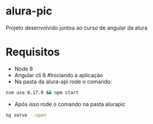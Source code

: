 # alura-pic
Projeto desenvolvido juntoa ao curso de angular da alura
# Requisitos 
- Node 8
- Angular cli 6
#Iniciando a aplicação
- Na pasta da alura-api rode o comando:
```bash
nvm use 8.17.0 && npm start
```
- Após isso rode o comando na pasta alurapic
```bash
ng serve --open
```
